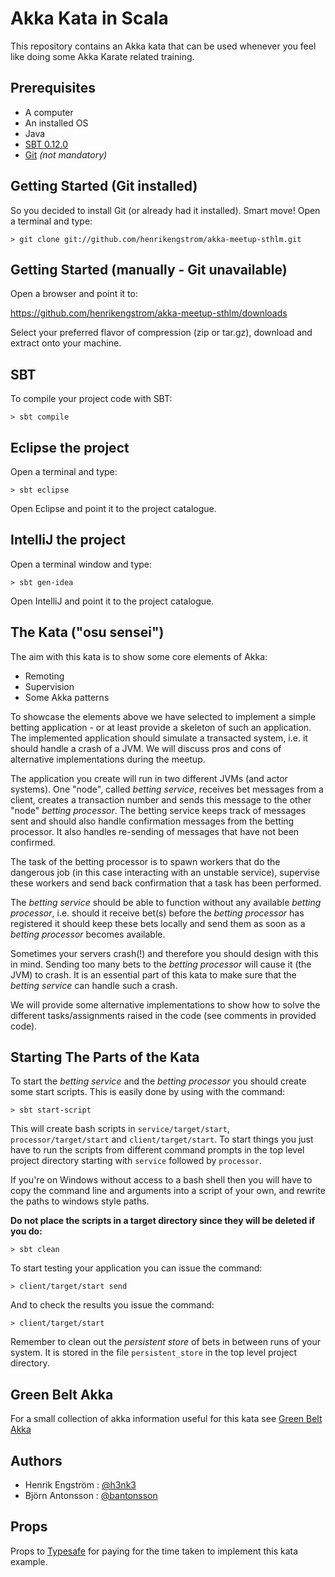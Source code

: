 # Akka Kata in Scala

This repository contains an Akka kata that can be used whenever you feel like doing some Akka Karate related training.

## Prerequisites

* A computer
* An installed OS
* Java
* [SBT 0.12.0](http://www.scala-sbt.org/download.html)
* [Git](http://git-scm.com/downloads) _(not mandatory)_

## Getting Started (Git installed)

So you decided to install Git (or already had it installed). Smart move!
Open a terminal and type:

```
> git clone git://github.com/henrikengstrom/akka-meetup-sthlm.git
```

## Getting Started (manually - Git unavailable)

Open a browser and point it to:

https://github.com/henrikengstrom/akka-meetup-sthlm/downloads

Select your preferred flavor of compression (zip or tar.gz), download and extract onto your machine.

## SBT

To compile your project code with SBT:

```
> sbt compile
```

## Eclipse the project

Open a terminal and type:

```
> sbt eclipse
```

Open Eclipse and point it to the project catalogue.

## IntelliJ the project

Open a terminal window and type:

```
> sbt gen-idea
```

Open IntelliJ and point it to the project catalogue.

## The Kata ("osu sensei")

The aim with this kata is to show some core elements of Akka:
* Remoting
* Supervision
* Some Akka patterns

To showcase the elements above we have selected to implement a simple betting application - or at least provide a skeleton of such an application.
The implemented application should simulate a transacted system, i.e. it should handle a crash of a JVM.
We will discuss pros and cons of alternative implementations during the meetup.

The application you create will run in two different JVMs (and actor systems). One "node", called _betting service_, receives bet messages from a client,
creates a transaction number and sends this message to the other "node" _betting processor_. The betting service keeps track of messages sent and should also
handle confirmation messages from the betting processor. It also handles re-sending of messages that have not been confirmed. 

The task of the betting processor is to spawn workers that do the dangerous job (in this case interacting with an unstable service), 
supervise these workers and send back confirmation that a task has been performed. 

The _betting service_ should be able to function without any available _betting processor_, i.e. should it receive bet(s) before the _betting processor_ has
registered it should keep these bets locally and send them as soon as a _betting processor_ becomes available.

Sometimes your servers crash(!) and therefore you should design with this in mind. Sending too many bets to the _betting processor_ will cause
it (the JVM) to crash. It is an essential part of this kata to make sure that the _betting service_ can handle such a crash.

We will provide some alternative implementations to show how to solve the different tasks/assignments raised in the code (see comments in provided code). 

## Starting The Parts of the Kata

To start the _betting service_ and the _betting processor_ you should create some start scripts. This is easily done by using with the command:

```
> sbt start-script
```

This will create bash scripts in `service/target/start`, `processor/target/start` and `client/target/start`. To start things you just have to run the scripts from different command prompts in the top level project directory starting with `service` followed by `processor`.

If you're on Windows without access to a bash shell then you will have to copy the command line and arguments into a script of your own, and rewrite the paths to windows style paths.

**Do not place the scripts in a target directory since they will be deleted if you do:**

```
> sbt clean
```

To start testing your application you can issue the command:

```
> client/target/start send
```

And to check the results you issue the command:

```
> client/target/start
```

Remember to clean out the _persistent store_ of bets in between runs of your system. It is stored in the file `persistent_store` in the top level project directory.

## Green Belt Akka

For a small collection of akka information useful for this kata see [Green Belt Akka](https://github.com/henrikengstrom/akka-meetup-sthlm/blob/master/GREEN_BELT_AKKA.md)

## Authors

* Henrik Engström : [@h3nk3](http://twitter.com/h3nk3)
* Björn Antonsson : [@bantonsson](http://twitter.com/bantonsson)

## Props

Props to [Typesafe](http://www.typesafe.com) for paying for the time taken to implement this kata example.